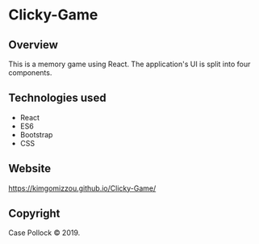 # Clicky-Game

## Overview

This is a memory game using React. The application's UI is split into four components.

## Technologies used

* React
* ES6
* Bootstrap
* CSS

## Website

https://kimgomizzou.github.io/Clicky-Game/

## Copyright

Case Pollock © 2019.
